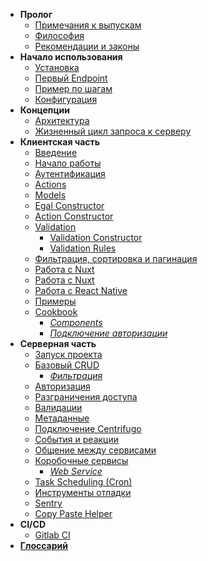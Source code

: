 * **Пролог**
  * [Примечания к выпускам](/prologue/realease_notes.md)
  * [Философия](/prologue/philosophy.md)
  * [Рекомендации и законы](/prologue/recommendations_and_laws.md)
* **Начало использования**
  * [Установка](/getting_started/install.md)
  * [Первый Endpoint](/getting_started/first_endpoint.md)
  * [Пример по шагам](/getting_started/step_by_step.md)
  * [Конфигурация](/getting_started/configuration.md)
* **Концепции**
  * [Архитектура](/concepts/architecture.md)
  * [Жизненный цикл запроса к серверу](/concepts/request_to_server_lifecycle.md)
* **Клиентская часть**
  * [Введение](/client/intro.md)
  * [Начало работы](/client/start.md)
  * [Аутентификация](/client/auth.md)
  * [Actions](/client/actions.md)
  * [Models](/client/model.md)
  * [Egal Constructor](/client/egal_constructor.md)
  * [Action Constructor](/client/action_constructor.md)
  * [Validation]()
    * [Validation Constructor](/client/validation.md)
    * [Validation Rules](/client/validation_rules.md)
  * [Фильтрация, сортировка и пагинация](/client/filters_orders.md)
  * [Работа с Nuxt](/client/nuxt.md)
  * [Работа с Nuxt](/client/nuxt.md)
  * [Работа с React Native](/client/react_native.md)
  * [Примеры](/client/examples.md)
  * [Cookbook]()
    * [*Components*](/client/cookbook/components.md)
    * [*Подключение авторизации*](/client/example_auth.md)
* **Серверная часть**
  * [Запуск проекта](/server/ways_to_start_and_stop_service.md)
  * [Базовый CRUD](/server/crud/index.md)
    * [*Фильтрация*](/server/crud/filters.md)
  * [Авторизация](/server/autorization.md)
  * [Разграничения доступа](/server/access_control.md)
  * [Валидации](/server/validation.md)
  * [Метаданные](/server/metadata.md)
  * [Подключение Centrifugo](/server/centrifugo.md)
  * [События и реакции](/server/events.md)
  * [Общение между сервисами](server/services_communication.md)
  * [Коробочные сервисы]()
    * [*Web Service*](/server/services/web_service.md)
  * [Task Scheduling (Cron)](server/task_schedule.md)
  * [Инструменты отладки](/server/logging/debug.md)
  * [Sentry](/server/logging/sentry.md)
  * [Copy Paste Helper](/server/copy_paste_helper.md)
* **CI/CD**
  * [Gitlab CI](/cicd/gitlab_ci/index.md)
* [**Глоссарий**](/_glossary.md)

